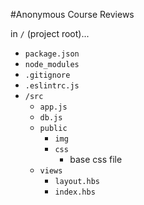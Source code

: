 #Anonymous Course Reviews

in `/` (project root)...

* `package.json`
* `node_modules`
* `.gitignore`
* `.eslintrc.js`
* `/src`
	* `app.js`
	* `db.js`
	* `public`
		* `img`
		* `css`
			* base css file
	* `views`
		* `layout.hbs`
		* `index.hbs`
